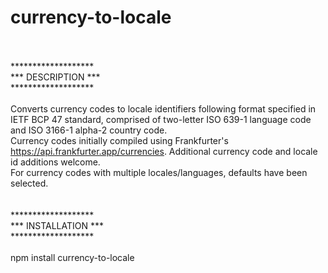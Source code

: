 # currency-to-locale<br><br>
*******************<br>
*** DESCRIPTION ***<br>
*******************<br><br>
Converts currency codes to locale identifiers following format specified in IETF BCP 47 standard, comprised of two-letter ISO 639-1 language code and ISO 3166-1 alpha-2 country code.<br>
Currency codes initially compiled using Frankfurter's https://api.frankfurter.app/currencies. Additional currency code and locale id additions welcome.<br>
For currency codes with multiple locales/languages, defaults have been selected.<br><br><br>
*******************<br>
*** INSTALLATION ***<br>
*******************<br><br>
npm install currency-to-locale<br>

